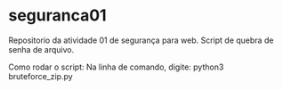 # seguranca01
Repositorio da atividade 01 de segurança para web. Script de quebra de senha de arquivo.

Como rodar o script: 
Na linha de comando, digite: 
python3 bruteforce_zip.py
